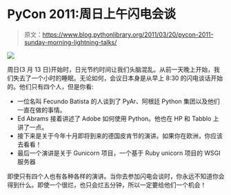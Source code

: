 # PyCon 2011:周日上午闪电会谈

> 原文：<https://www.blog.pythonlibrary.org/2011/03/20/pycon-2011-sunday-morning-lightning-talks/>

[![](img/404a7b432bc1cc0abd29b26f7d7351fc.png)](http://us.pycon.org)

周日(3 月 13 日)开始时，日光节约时间让我们头脑混乱。从前一天晚上开始，我们失去了一个小时的睡眠。无论如何，会议日本身是从早上 8:30 的闪电谈话开始的。他们只有四个人，但是你看:

*   一位名叫 Fecundo Batista 的人谈到了 PyAr、阿根廷 Python 集团以及他们一直在做的事情。
*   Ed Abrams 接着讲述了 Adobe 如何使用 Python。他也在 HP 和 Tabblo 上讲了一点。
*   接下来是关于今年十月即将到来的德国皮肯节的演讲。如果你在欧洲，你应该去看看！
*   最后一个演讲是关于 Gunicorn 项目，一个基于 Ruby unicorn 项目的 WSGI 服务器

即使只有四个人也有各种各样的演讲。当你去参加闪电会谈时，你永远不知道你会得到什么。即使一个很烂，也只会烂五分钟，所以一定要给他们一个机会！